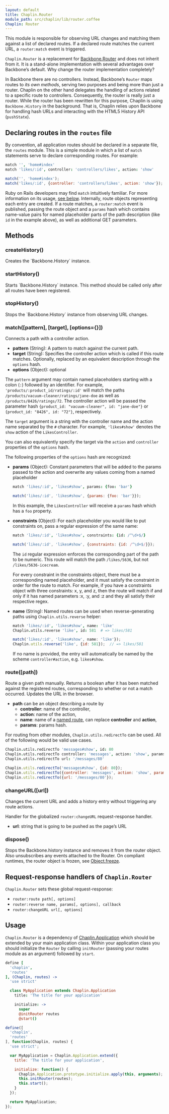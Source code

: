 ```yaml
---
layout: default
title: Chaplin.Router
module_path: src/chaplin/lib/router.coffee
Chaplin: Router
---
```


This module is responsible for observing URL changes and matching them against a list of declared routes. If a declared route matches the current URL, a `router:match` event is triggered.

`Chaplin.Router` is a replacement for [Backbone.Router](http://documentcloud.github.com/backbone/#Router) and does not inherit from it. It is a stand-alone implementation with several advantages over Backbone’s default. Why change the router implementation completely?

In Backbone there are no controllers. Instead, Backbone’s `Router` maps routes to *its own methods*, serving two purposes and being more than just a router. Chaplin on the other hand delegates the handling of actions related to a specific route to controllers. Consequently, the router is really just a router. While the router has been rewritten for this purpose, Chaplin is using `Backbone.History` in the background. That is, Chaplin relies upon Backbone for handling hash URLs and interacting with the HTML5 History API (`pushState`).

## Declaring routes in the `routes` file

By convention, all application routes should be declared in a separate file, the `routes` module. This is a simple module in which a list of `match` statements serve to declare corresponding routes. For example:

```coffeescript
match '', 'home#index'
match 'likes/:id', controller: 'controllers/likes', action: 'show'
```

```javascript
match('', 'home#index');
match('likes/:id', {controller: 'controllers/likes', action: 'show'});
```

Ruby on Rails developers may find `match` intuitively familiar. For more information on its usage, [see below](#match). Internally, route objects representing each entry are created. If a route matches, a `router:match` event is published, passing the route object and a `params` hash which contains name-value pairs for named placeholder parts of the path description (like `id` in the example above), as well as additional GET parameters.

<h2 id="methods">Methods</h2>

<h3 class="module-member" id="createHistory">createHistory()</h3>
Creates the `Backbone.History` instance.

<h3 class="module-member" id="startHistory">startHistory()</h3>
Starts `Backbone.History` instance. This method should be called only after all routes have been registered.

<h3 class="module-member" id="stopHistory">stopHistory()</h3>
Stops the `Backbone.History` instance from observing URL changes.

<h3 class="module-member" id="match">match([pattern], [target], [options={}])</h3>

Connects a path with a controller action.

* **pattern** (String): A pattern to match against the current path.
* **target** (String): Specifies the controller action which is called if this route matches. Optionally, replaced by an equivalent description through the `options` hash.
* **options** (Object): optional

The `pattern` argument may contain named placeholders starting with a colon (`:`) followed by an identifier. For example, `'products/:product_id/ratings/:id'` will match the paths
`/products/vacuum-cleaner/ratings/jane-doe` as well as `/products/8426/ratings/72`. The controller action will be passed the parameter hash `{product_id: "vacuum-cleaner", id: "jane-doe"}` or `{product_id: "8426", id: "72"}`, respectively.

The `target` argument is a string with the controller name and the action name separated by the `#` character. For example, `'likes#show'` denotes the `show` action of the `LikesController`.

You can also equivalently specify the target via the `action` and `controller` properties of the  `options` hash.

The following properties of the `options` hash are recognized:

* **params** (Object): Constant parameters that will be added to the params passed to the action and overwrite any values coming from a named placeholder

    ```coffeescript
    match 'likes/:id', 'likes#show', params: {foo: 'bar'}
    ```

    ```javascript
    match('likes/:id', 'likes#show', {params: {foo: 'bar'}});
    ```

    In this example, the `LikesController` will receive a `params` hash which has a `foo` property.

* **constraints** (Object): For each placeholder you would like to put constraints on, pass a regular expression of the same name:

    ```coffeescript
    match 'likes/:id', 'likes#show', constraints: {id: /^\d+$/}
    ```

    ```javascript
    match('likes/:id', 'likes#show', {constraints: {id: /^\d+$/}});
    ```

    The `id` regular expression enforces the corresponding part of the path to be numeric. This route will match the path `/likes/5636`, but not `/likes/5636-icecream`.

    For every constraint in the constraints object, there must be a corresponding named placeholder, and it must satisfy the constraint in order for the route to match.
    For example, if you have a constraints object with three constraints: x, y, and z, then the route will match if and only if it has named parameters :x, :y, and :z and they all satisfy their respective regex.

* **name** (String): Named routes can be used when reverse-generating paths using `Chaplin.utils.reverse` helper:

    ```coffeescript
    match 'likes/:id', 'likes#show', name: 'like'
    Chaplin.utils.reverse 'like', id: 581  # => likes/581
    ```

    ```javascript
    match('likes/:id', 'likes#show', name: 'like'});
    Chaplin.utils.reverse('like', {id: 581});  // => likes/581
    ```
    If no name is provided, the entry will automatically be named by the scheme `controller#action`, e.g. `likes#show`.

<h3 class="module-member" id="route">route([path])</h3>

Route a given path manually. Returns a boolean after it has been matched against the registered routes, corresponding to whether or not a match occurred. Updates the URL in the browser.

* **path** can be an object describing a route by
  * **controller**: name of the controller,
  * **action**: name of the action,
  * **name**: name of a [named route](#match), can replace **controller** and **action**,
  * **params**: params hash.

For routing from other modules, `Chaplin.utils.redirectTo` can be used. All of the following would be valid use cases.

```coffeescript
Chaplin.utils.redirectTo 'messages#show', id: 80
Chaplin.utils.redirectTo controller: 'messages', action: 'show', params: {id: 80}
Chaplin.utils.redirectTo url: '/messages/80'
```
```javascript
Chaplin.utils.redirectTo('messages#show', {id: 80});
Chaplin.utils.redirectTo({controller: 'messages', action: 'show', params: {id: 80}});
Chaplin.utils.redirectTo({url: '/messages/80'});
```

<h3 class="module-member" id="changeURL">changeURL([url])</h3>

Changes the current URL and adds a history entry without triggering any route actions.

Handler for the globalized `router:changeURL` request-response handler.

* **url**: string that is going to be pushed as the page’s URL

<h3 class="module-member" id="dispose">dispose()</h3>

Stops the Backbone.history instance and removes it from the router object. Also unsubscribes any events attached to the Router. On compliant runtimes, the router object is frozen, see [Object.freeze](https://developer.mozilla.org/en/JavaScript/Reference/Global_Objects/Object/freeze).

## Request-response handlers of `Chaplin.Router`

`Chaplin.Router` sets these global request-response:

* `router:route path[, options]`
* `router:reverse name, params[, options], callback`
* `router:changeURL url[, options]`

## Usage
`Chaplin.Router` is a dependency of [Chaplin.Application](./chaplin.application.html) which should be extended by your main application class. Within your application class you should initialize the `Router` by calling `initRouter` (passing your routes module as an argument) followed by `start`.


```coffeescript
define [
  'chaplin',
  'routes'
], (Chaplin, routes) ->
  'use strict'

  class MyApplication extends Chaplin.Application
    title: 'The title for your application'

    initialize: ->
      super
      @initRouter routes
      @start()
```

```javascript
define([
  'chaplin',
  'routes'
], function(Chaplin, routes) {
  'use strict';

  var MyApplication = Chaplin.Application.extend({
    title: 'The title for your application',

    initialize: function() {
      Chaplin.Application.prototype.initialize.apply(this, arguments);
      this.initRouter(routes);
      this.start();
    }
  });

  return MyApplication;
});
```
